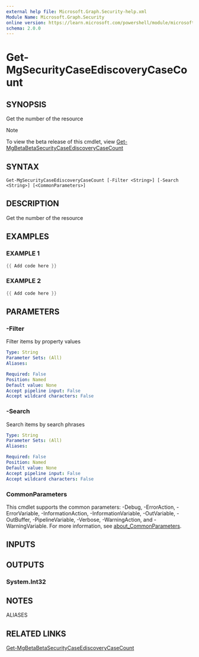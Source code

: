 ```yaml
---
external help file: Microsoft.Graph.Security-help.xml
Module Name: Microsoft.Graph.Security
online version: https://learn.microsoft.com/powershell/module/microsoft.graph.security/get-mgsecuritycaseediscoverycasecount
schema: 2.0.0
---
```


# Get-MgSecurityCaseEdiscoveryCaseCount

## SYNOPSIS
Get the number of the resource

> [!NOTE]
> To view the beta release of this cmdlet, view [Get-MgBetaBetaSecurityCaseEdiscoveryCaseCount](/powershell/module/Microsoft.Graph.Beta.Security/Get-MgBetaSecurityCaseEdiscoveryCaseCount?view=graph-powershell-beta)

## SYNTAX

```
Get-MgSecurityCaseEdiscoveryCaseCount [-Filter <String>] [-Search <String>] [<CommonParameters>]
```

## DESCRIPTION
Get the number of the resource

## EXAMPLES

### EXAMPLE 1
```powershell
{{ Add code here }}
```

### EXAMPLE 2
```powershell
{{ Add code here }}
```

## PARAMETERS

### -Filter
Filter items by property values

```yaml
Type: String
Parameter Sets: (All)
Aliases:

Required: False
Position: Named
Default value: None
Accept pipeline input: False
Accept wildcard characters: False
```

### -Search
Search items by search phrases

```yaml
Type: String
Parameter Sets: (All)
Aliases:

Required: False
Position: Named
Default value: None
Accept pipeline input: False
Accept wildcard characters: False
```

### CommonParameters
This cmdlet supports the common parameters: -Debug, -ErrorAction, -ErrorVariable, -InformationAction, -InformationVariable, -OutVariable, -OutBuffer, -PipelineVariable, -Verbose, -WarningAction, and -WarningVariable. For more information, see [about_CommonParameters](http://go.microsoft.com/fwlink/?LinkID=113216).

## INPUTS

## OUTPUTS

### System.Int32
## NOTES

ALIASES

## RELATED LINKS
[Get-MgBetaBetaSecurityCaseEdiscoveryCaseCount](/powershell/module/Microsoft.Graph.Beta.Security/Get-MgBetaSecurityCaseEdiscoveryCaseCount?view=graph-powershell-beta)
